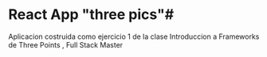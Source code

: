 # React App "three pics"#

Aplicacion costruida como ejercicio 1 de la clase Introduccion a Frameworks 
de Three Points , Full Stack Master 


